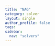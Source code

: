 ```yaml
---
title: "NAG"
category: solver
layout: single
author_profile: false
tags: 
sidebar:
  nav: "solvers"
---
```

